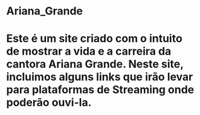 ﻿# Ariana_Grande
# Este é um site criado com o intuito de mostrar a vida e a carreira da cantora Ariana Grande. Neste site, incluimos alguns links que irão levar para plataformas de Streaming onde poderão ouvi-la.
